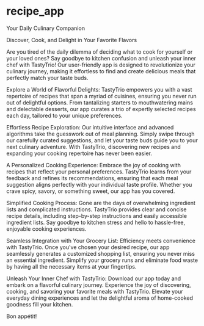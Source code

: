 # recipe_app

Your Daily Culinary Companion

Discover, Cook, and Delight in Your Favorite Flavors

Are you tired of the daily dilemma of deciding what to cook for yourself or your loved ones? Say goodbye to kitchen confusion and unleash your inner chef with TastyTrio! Our user-friendly app is designed to revolutionize your culinary journey, making it effortless to find and create delicious meals that perfectly match your taste buds.

Explore a World of Flavorful Delights:
TastyTrio empowers you with a vast repertoire of recipes that span a myriad of cuisines, ensuring you never run out of delightful options. From tantalizing starters to mouthwatering mains and delectable desserts, our app curates a trio of expertly selected recipes each day, tailored to your unique preferences.

Effortless Recipe Exploration:
Our intuitive interface and advanced algorithms take the guesswork out of meal planning. Simply swipe through our carefully curated suggestions, and let your taste buds guide you to your next culinary adventure. With TastyTrio, discovering new recipes and expanding your cooking repertoire has never been easier.

A Personalized Cooking Experience:
Embrace the joy of cooking with recipes that reflect your personal preferences. TastyTrio learns from your feedback and refines its recommendations, ensuring that each meal suggestion aligns perfectly with your individual taste profile. Whether you crave spicy, savory, or something sweet, our app has you covered.

Simplified Cooking Process:
Gone are the days of overwhelming ingredient lists and complicated instructions. TastyTrio provides clear and concise recipe details, including step-by-step instructions and easily accessible ingredient lists. Say goodbye to kitchen stress and hello to hassle-free, enjoyable cooking experiences.

Seamless Integration with Your Grocery List:
Efficiency meets convenience with TastyTrio. Once you've chosen your desired recipe, our app seamlessly generates a customized shopping list, ensuring you never miss an essential ingredient. Simplify your grocery runs and eliminate food waste by having all the necessary items at your fingertips.

Unleash Your Inner Chef with TastyTrio:
Download our app today and embark on a flavorful culinary journey. Experience the joy of discovering, cooking, and savoring your favorite meals with TastyTrio. Elevate your everyday dining experiences and let the delightful aroma of home-cooked goodness fill your kitchen.

Bon appétit!
